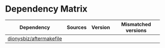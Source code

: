 # Dependency Matrix

Dependency | Sources | Version | Mismatched versions
---------- | ------- | ------- | -------------------
[dionysbiz/aftermakefile](https://github.com/dionysbiz/aftermakefile.git) |  | []() | 
